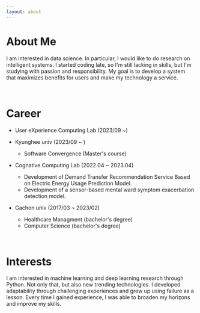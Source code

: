 ```yaml
---
layout: about 
---
```


# About Me
I am interested in data science. In particular, I would like to do research on intelligent systems.
I started coding late, so I'm still lacking in skills, but I'm studying with passion and responsibility.
My goal is to develop a system that maximizes benefits for users and make my technology a service. 

<br/>

# Career
* User eXperience Computing Lab (2023/09 ~)
 
* Kyunghee univ (2023/09 ~ )
   * Software Convergence (Master's course)

* Cognative Computing Lab (2022.04 ~ 2023.04)
  * Development of Demand Transfer Recommendation Service Based on Electric Energy Usage Prediction Model.
  * Development of a sensor-based mental ward symptom exacerbation detection model.
  
* Gachon univ (2017/03 ~ 2023/02)
  * Healthcare Managment (bachelor's degree)
  * Computer Science (bachelor's degree)

<br/>

# Interests
I am interested in machine learning and deep learning research through Python. Not only that, but also new trending technologies.
I developed adaptability through challenging experiences and grew up using failure as a lesson. Every time I gained experience, I was able to broaden my horizons and improve my skills.
